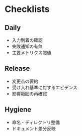 # Checklists

## Daily

- 入力到着の確認
- 失敗通知の有無
- 主要メトリクス閾値

## Release

- 変更点の要約
- 受け入れ基準に対するエビデンス
- 影響範囲の再確認

## Hygiene

- 命名・ディレクトリ整備
- ドキュメント差分反映
